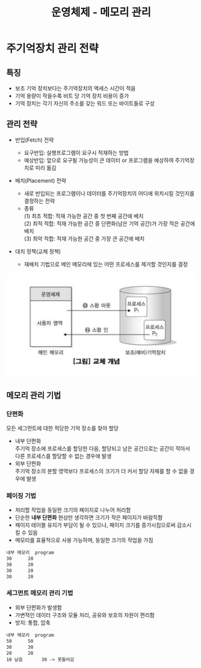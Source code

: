 ﻿---
title: "운영체제 - 메모리 관리"
categories: technical_interview
comments: true
---

# 주기억장치 관리 전략  
## 특징  
 - 보조 기억 장치보다는 주기억장치의 액세스 시간이 적음  
 - 기억 용량이 작을수록 비트 당 기억 장치 비용이 증가  
 - 기억 장치는 각기 자신의 주소를 갖는 워드 또는 바이트들로 구성  

## 관리 전략
 - 반입(Fetch) 전략
   - 요구반입: 실행프로그램이 요구시 적재하는 방법
   - 예상반입: 앞으로 요구될 가능성이 큰 데이터 or 프로그램을 예상하여 주기억장치로 미리 옮김
 - 배치(Placement) 전략
   - 새로 반입되는 프로그램이나 데이터를 주기억장치의 어디에 위치시킬 것인지를 결정하는 전략
   - 종류  
      (1) 최초 적합: 적재 가능한 공간 중 첫 번째 공간에 배치  
      (2) 최적 적합: 적재 가능한 공간 중 단편화(남은 기억 공간)가 가장 적은 공간에 배치  
      (3) 최악 적합: 적재 가능한 공간 중 가장 큰 공간에 배치  

 - 대치 정책(교체 정책)
   - 재배치 기법으로 메인 메모리에 있는 어떤 프로세스를 제거할 것인지를 결정

![교체정책](../../../assets/TI_8_1.JPG)

## 메모리 관리 기법
### 단편화
 모든 세그먼트에 대한 적당한 기억 장소를 찾아 할당

 - 내부 단편화  
   주기억 장소에 프로세스를 할당한 다음, 할당되고 남은 공간으로는 공간이 작아서 다른 프로세스를 할당할 수 없는 경우에 발생
 - 외부 단편화  
  주기억 장소의 분할 영역보다 프로세스의 크기가 더 커서 할당 자체를 할 수 없을 경우에 발생


### 페이징 기법
 - 처리할 작업을 동일한 크기의 페이지로 나누어 처리함
 - 단순한 **내부 단편화** 현상만 생각하면 크기가 작은 페이지가 바람직함
 - 페이지 테이블 유지가 부담이 될 수 있으나, 페이지 크기를 증가시킴으로써 감소시킬 수 있음
 - 메모리를 효율적으로 사용 가능하며, 동일한 크기의 작업을 가짐

```
내부 메모리	program
30		20
30		20
30		20
30		20
```

### 세그먼트 메모리 관리 기법
 - 외부 단편화가 발생함  
 - 가변적인 데이터 구조와 모듈 처리, 공유와 보호의 자원이 편리함
 - 방지: 통합, 압축  

```
내부 메모리	program
50		50
30		30
20		20
10 남음		30 -> 못들어감   
```


